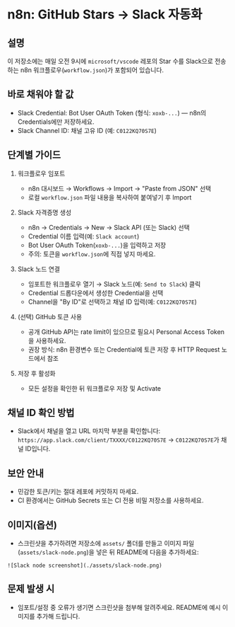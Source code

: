 # n8n: GitHub Stars → Slack 자동화

## 설명
이 저장소에는 매일 오전 9시에 `microsoft/vscode` 레포의 Star 수를 Slack으로 전송하는 n8n 워크플로우(`workflow.json`)가 포함되어 있습니다.

## 바로 채워야 할 값
- Slack Credential: Bot User OAuth Token (형식: `xoxb-...`) — n8n의 Credentials에만 저장하세요.
- Slack Channel ID: 채널 고유 ID (예: `C0122KQ70S7E`)

## 단계별 가이드
1. 워크플로우 임포트
   - n8n 대시보드 → Workflows → Import → "Paste from JSON" 선택
   - 로컬 `workflow.json` 파일 내용을 복사하여 붙여넣기 후 Import

2. Slack 자격증명 생성
   - n8n → Credentials → New → Slack API (또는 Slack) 선택
   - Credential 이름 입력(예: `Slack account`)
   - Bot User OAuth Token(`xoxb-...`)을 입력하고 저장
   - 주의: 토큰을 `workflow.json`에 직접 넣지 마세요.

3. Slack 노드 연결
   - 임포트한 워크플로우 열기 → Slack 노드(예: `Send to Slack`) 클릭
   - Credential 드롭다운에서 생성한 Credential을 선택
   - Channel을 "By ID"로 선택하고 채널 ID 입력(예: `C0122KQ70S7E`)

4. (선택) GitHub 토큰 사용
   - 공개 GitHub API는 rate limit이 있으므로 필요시 Personal Access Token을 사용하세요.
   - 권장 방식: n8n 환경변수 또는 Credential에 토큰 저장 후 HTTP Request 노드에서 참조

5. 저장 후 활성화
   - 모든 설정을 확인한 뒤 워크플로우 저장 및 Activate

## 채널 ID 확인 방법
- Slack에서 채널을 열고 URL 마지막 부분을 확인합니다: `https://app.slack.com/client/TXXXX/C0122KQ70S7E` → `C0122KQ70S7E`가 채널 ID입니다.

## 보안 안내
- 민감한 토큰/키는 절대 레포에 커밋하지 마세요.
- CI 환경에서는 GitHub Secrets 또는 CI 전용 비밀 저장소를 사용하세요.

## 이미지(옵션)
- 스크린샷을 추가하려면 저장소에 `assets/` 폴더를 만들고 이미지 파일(`assets/slack-node.png`)을 넣은 뒤 README에 다음을 추가하세요:

```
![Slack node screenshot](./assets/slack-node.png)
```

## 문제 발생 시
- 임포트/설정 중 오류가 생기면 스크린샷을 첨부해 알려주세요. README에 예시 이미지를 추가해 드립니다.
